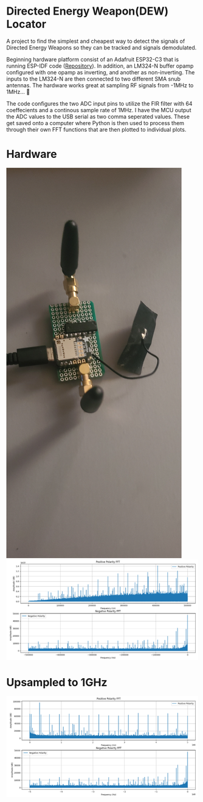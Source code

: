 # Directed Energy Weapon(DEW) Locator
A project to find the simplest and cheapest way to detect the signals of Directed Energy Weapons so they can be tracked and signals demodulated.

Beginning hardware platform consist of an Adafruit ESP32-C3 that is running ESP-IDF code (<a href="https://github.com/dustinlaroche/ESP32C3_Dual_Wifi">Repository</a>). In addition, an LM324-N buffer opamp configured with one opamp as inverting, and another as non-inverting. The inputs to the LM324-N are then connected to two different SMA snub antennas. The hardware works great at sampling RF signals from -1MHz to 1MHz...  :grimacing:

The code configures the two ADC input pins to utilize the FIR filter with 64 coeffecients and a continous sample rate of 1MHz. I have the MCU output the ADC values to the USB serial as two comma seperated values. These get saved onto a computer where Python is then used to process them through their own FFT functions that are then plotted to individual plots.

<h1>Hardware</h1>

<img src="https://github.com/dustinlaroche/DEW-Locator/blob/main/Hardware/20240601_132526.jpg" />

<img src="https://github.com/dustinlaroche/DEW-Locator/blob/main/Plots/Figure_1.png" />

<h1>Upsampled to 1GHz</h1>

<img src="https://github.com/dustinlaroche/DEW-Locator/blob/main/Plots/Python_1GHz_Plot.png" />
